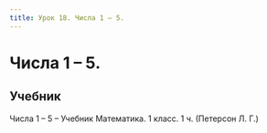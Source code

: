 ```yaml
---
title: Урок 18. Числа 1 – 5.
---
```


# Числа 1 – 5.

## Учебник

Числа 1 – 5 – Учебник Математика. 1 класс. 1 ч. (Петерсон Л. Г.)